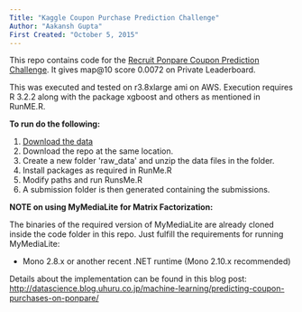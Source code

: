```yaml
---
Title: "Kaggle Coupon Purchase Prediction Challenge"
Author: "Aakansh Gupta"
First Created: "October 5, 2015"
---
```


This repo contains code for the [Recruit Ponpare Coupon Prediction Challenge](https://www.kaggle.com/c/coupon-purchase-prediction/). It gives map@10 score 0.0072 on Private Leaderboard.


This was executed and tested on r3.8xlarge ami on AWS. Execution requires R 3.2.2 along with the package xgboost and others as mentioned in RunME.R.

**To run do the following:**

1. [Download the data](https://www.kaggle.com/c/coupon-purchase-prediction/data)
2. Download the repo at the same location.
3. Create a new folder 'raw_data' and unzip the data files in the folder.
4. Install packages as required in RunMe.R
5. Modify paths and run RunsMe.R
6. A submission folder is then generated containing the submissions.


**NOTE on using MyMediaLite for Matrix Factorization:**

The binaries of the required version of MyMediaLite are already cloned inside the code folder in this repo. Just fulfill the requirements for running MyMediaLite:
 - Mono 2.8.x or another recent .NET runtime (Mono 2.10.x recommended)
 

Details about the implementation can be found in this blog post: http://datascience.blog.uhuru.co.jp/machine-learning/predicting-coupon-purchases-on-ponpare/

